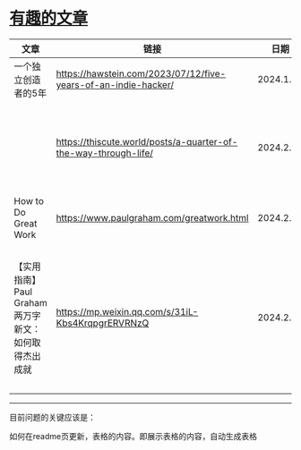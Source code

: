 # [有趣的文章](https://github.com/QiYongchuan/MyGitBlog/issues/71)

| 文章 | 链接 | 日期| 备注|
| -- | -- | -- | --| 
| 一个独立创造者的5年| https://hawstein.com/2023/07/12/five-years-of-an-indie-hacker/ | 2024.1.11 | 独立开发之路|
| | https://thiscute.world/posts/a-quarter-of-the-way-through-life/|2024.2.1|成长不是线性的，why not me？|     
|How to Do Great Work | https://www.paulgraham.com/greatwork.html| 2024.2.1| 英文原版  |
| 【实用指南】Paul Graham 两万字新文：如何取得杰出成就 | https://mp.weixin.qq.com/s/31iL-Kbs4KrqpgrERVRNzQ| 2024.2.1|好奇心、快乐和做出令人印象深刻的事情的欲望 |  

---

目前问题的关键应该是：

如何在readme页更新，表格的内容。即展示表格的内容，自动生成表格